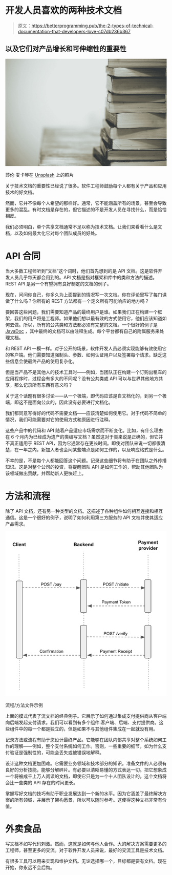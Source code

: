 # 开发人员喜欢的两种技术文档

> 原文：<https://betterprogramming.pub/the-2-types-of-technical-documentation-that-developers-love-c07db236b367>

## 以及它们对产品增长和可伸缩性的重要性

![](img/75f3ab41da3730c0057c02bd765b8e23.png)

莎伦·麦卡琴在 [Unsplash](https://unsplash.com?utm_source=medium&utm_medium=referral) 上的照片

关于技术文档的重要性已经说了很多。软件工程师鼓励每个人都有关于产品和应用技术的好文档。

然而，它并不像每个人希望的那样好。通常，它不能涵盖所有的场景，甚至会导致更多的混乱。有时文档是存在的，但它描述的不是开发人员在寻找什么，而是恰恰相反。

我们必须明白，单个共享文档通常不足以称为技术文档。让我们来看看什么是文档，以及如何最大化它对每个团队成员的好处。

# API 合同

当大多数工程师听到“文档”这个词时，他们首先想到的是 API 文档。这是软件开发人员几乎每天都会用到的。API 文档是指对框架和库中的类和方法的描述。REST API 是另一个有望拥有良好制定的文档的例子。

现在，问问你自己，你多久为上面提到的情况写一次文档。你在评论里写了每门课做了什么吗？你所有的 REST 方法都有一个定义所有可能响应的地方吗？

要回答这些问题，我们需要知道产品的最终用户是谁。如果我们正在构建一个框架，我们的用户将是工程师。如果他们想以最有效的方式使用它，他们应该知道如何去做。所以，所有的公共类和方法都必须有完整的文档。一个很好的例子是 [JavaDoc](https://en.wikipedia.org/wiki/Javadoc) ，其中最终的文档可以由注释生成。每个平台都有自己的附属服务来处理文档。

和 REST API 一模一样。对于公开的场景，软件开发人员必须实现能够有效使用它的客户端。他们需要知道强制头、参数、如何认证用户以及签署每个请求。缺乏这些信息会使最终产品的使用复杂化。

但是当产品不是其他人的技术工具时——例如，当团队正在构建一个订购出租车的应用程序时，过程会有多大的不同呢？没有公共类或 API 可以与世界其他地方共享，那么记录所有东西有意义吗？

关于这个话题有很多讨论——从一个极端，即代码应该是自文档化的，到另一个极端，即这不是面向公众的，因此没有必要进行文档化。

我们都同意写得好的代码不需要文档——应该清楚如何使用它。对于代码不简单的情况，我们可能需要对它的使用方式和原因进行注释。

这些产品中的代码和 API 随着产品适应市场需求而不断变化。比如，有什么理由在 6 个月内为已经成为遗产的类编写文档？虽然这对于类来说是正确的，但它并不真正适用于 REST API，因为它通常存在更长时间。即使对团队来说一切都很清楚，在一年之内，新加入者也会问某些端点是如何工作的，以及响应格式是什么。

不幸的是，不是每个人都能回答这个问题。记录这些细节将有助于在团队之外传播知识。这是对整个公司的投资，将提醒团队 API 是如何工作的，帮助其他团队为该领域做出贡献，并帮助新人更快赶上。

# 方法和流程

除了 API 文档，还有另一种类型的文档。这描述了各种组件如何相互连接和相互通信。这是一个很好的例子，说明了如何利用第三方服务的 API 文档并使其适应产品需求。

![](img/55c0fb0238a1cc439c335d732b7c5a44.png)

流程/方法文件示例

上面的模式代表了流文档的经典例子。它展示了如何通过集成支付提供商从客户端向后端发起支付请求。我们可以看到有多个组件:客户端、后端、支付提供商。这些组件中的每一个都是独立的，但是如果不与其他组件集成在一起就没有用。

记录方法或流程有助于您设计最终产品。它能够在团队内部共享对整个系统如何工作的理解——例如，整个支付系统如何工作。否则，一些重要的细节，如为什么支付验证是强制性的，可能会丢失或被错误地解释。

设计这种文档更加困难。它需要业务领域和技术部分的知识。准备文件的人必须有良好的分析技能，能够分解碎片。有必要以清晰易懂的方式表达一切。把它想象成一个将被成千上万人阅读的文档，即使它只是为一个十人团队设计的。这个文档将会比一些类的 API 存在的时间更长。

掌握写好文档的技巧有助于职业发展达到一个新的水平。因为它涵盖了最终解决方案的所有领域，并展示了架构愿景，所以可以随时参考。这使得这种文档非常有价值。

# 外卖食品

写文档不如写代码刺激。然而，这就是如何与他人合作。大的解决方案需要更多的工程师，甚至更多的交流。对于软件开发人员来说，最好的交流工具是技术文档。

有很多工具可以用来实现和维护文档。无论选择哪一个，目标都是要有文档。现在开始，你永远不会后悔。
